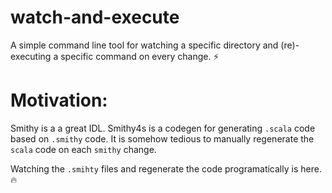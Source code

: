 # watch-and-execute
A simple command line tool for watching a specific directory and (re)-executing a specific command on 
every change. ⚡

# Motivation:
Smithy is a a great IDL. Smithy4s is a codegen for generating `.scala` code based on `.smithy` code.
It is somehow tedious to manually regenerate the `scala` code on each `smithy` change.

Watching the `.smihty` files and regenerate the code programatically is here.🔥




